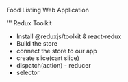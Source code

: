 Food Listing Web Application

'''
Redux Toolkit
- Install @reduxjs/toolkit & react-redux
- Build the store
- connect the store to our app
- create slice(cart slice)
- dispatch(action) - reducer
- selector